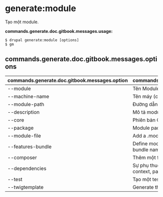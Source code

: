 # generate:module
Tạo một module.

**commands.generate.doc.gitbook.messages.usage:**
```
$ drupal generate:module [options]
$ gm  
```

## commands.generate.doc.gitbook.messages.options
commands.generate.doc.gitbook.messages.option | commands.generate.doc.gitbook.messages.details
-------|-------------
--module | Tên Module
--machine-name | Tên máy (chỉ chữ thường và gạch dưới)
--module-path | Đường dẫn của module
--description | Mô tả module
--core | Phiên bản Core
--package | Module package
--module-file | Add a .module file
--features-bundle | Define module as feature using the given Features bundle name
--composer | Thêm một file composer.json
--dependencies | Sự phụ thuộc của module chia ra bởi dấu phẩy (ví dụ context, panels)
--test | Tạo một test class
--twigtemplate | Generate theme template
